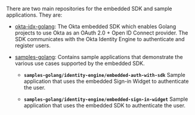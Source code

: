 There are two main repositories for the embedded SDK and sample applications.
They are:


* [okta-idx-golang](https://github.com/okta/okta-idx-golang): The Okta
  embedded SDK which enables Golang projects to use Okta as an OAuth 2.0 +
  Open ID Connect provider. The SDK communicates with the Okta Identity
  Engine to authenticate and register users.

* [samples-golang](https://github.com/okta/samples-golang): Contains
  sample applications that demonstrate the various use cases supported
  by the embedded SDK.

    * **`samples-golang/identity-engine/embedded-auth-with-sdk`**
      Sample application that uses the embedded Sign-in Widget to authenticate
      the user.

    * **`samples-golang/identity-engine/embedded-sign-in-widget`**
      Sample application that uses the embedded SDK to authenticate the
      user.

